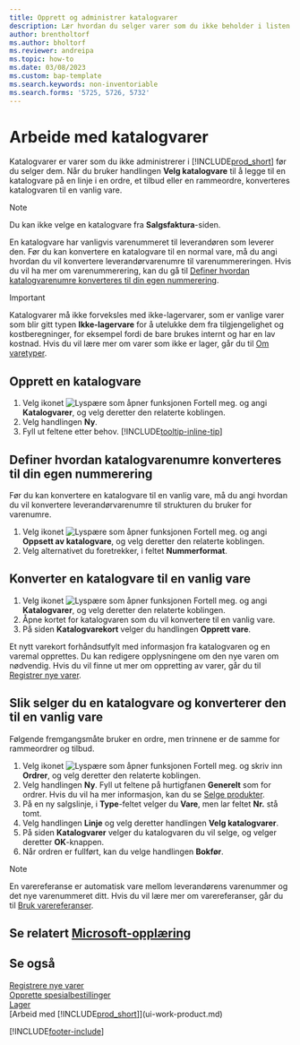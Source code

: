 ```yaml
---
title: Opprett og administrer katalogvarer
description: Lær hvordan du selger varer som du ikke beholder i listen over varer.
author: brentholtorf
ms.author: bholtorf
ms.reviewer: andreipa
ms.topic: how-to
ms.date: 03/08/2023
ms.custom: bap-template
ms.search.keywords: non-inventoriable
ms.search.forms: '5725, 5726, 5732'
---
```


# <a name="work-with-catalog-items" />Arbeide med katalogvarer

Katalogvarer er varer som du ikke administrerer i [!INCLUDE[prod_short](includes/prod_short.md)] før du selger dem. Når du bruker handlingen **Velg katalogvare** til å legge til en katalogvare på en linje i en ordre, et tilbud eller en rammeordre, konverteres katalogvaren til en vanlig vare.

> [!NOTE]  
> Du kan ikke velge en katalogvare fra **Salgsfaktura**-siden.

En katalogvare har vanligvis varenummeret til leverandøren som leverer den. Før du kan konvertere en katalogvare til en normal vare, må du angi hvordan du vil konvertere leverandørvarenumre til varenummereringen. Hvis du vil ha mer om varenummerering, kan du gå til [Definer hvordan katalogvarenumre konverteres til din egen nummerering](#specify-how-catalog-item-numbers-are-converted-to-your-own-numbering).  

> [!IMPORTANT]
> Katalogvarer må ikke forveksles med ikke-lagervarer, som er vanlige varer som blir gitt typen **Ikke-lagervare** for å utelukke dem fra tilgjengelighet og kostberegninger, for eksempel fordi de bare brukes internt og har en lav kostnad. Hvis du vil lære mer om varer som ikke er lager, går du til [Om varetyper](inventory-about-item-types.md).

## <a name="create-a-catalog-item" />Opprett en katalogvare

1. Velg ikonet ![Lyspære som åpner funksjonen Fortell meg.](media/ui-search/search_small.png "Fortell hva du vil gjøre") og angi **Katalogvarer**, og velg deretter den relaterte koblingen.
2. Velg handlingen **Ny**.
3. Fyll ut feltene etter behov. [!INCLUDE[tooltip-inline-tip](includes/tooltip-inline-tip_md.md)]

## <a name="specify-how-catalog-item-numbers-are-converted-to-your-own-numbering" />Definer hvordan katalogvarenumre konverteres til din egen nummerering

Før du kan konvertere en katalogvare til en vanlig vare, må du angi hvordan du vil konvertere leverandørvarenumre til strukturen du bruker for varenumre.

1. Velg ikonet ![Lyspære som åpner funksjonen Fortell meg.](media/ui-search/search_small.png "Fortell hva du vil gjøre") og angi **Oppsett av katalogvare**, og velg deretter den relaterte koblingen.
2. Velg alternativet du foretrekker, i feltet **Nummerformat**.

## <a name="convert-a-catalog-item-to-a-normal-item" />Konverter en katalogvare til en vanlig vare

1. Velg ikonet ![Lyspære som åpner funksjonen Fortell meg.](media/ui-search/search_small.png "Fortell hva du vil gjøre") og angi **Katalogvarer**, og velg deretter den relaterte koblingen.
2. Åpne kortet for katalogvaren som du vil konvertere til en vanlig vare.
3. På siden **Katalogvarekort** velger du handlingen **Opprett vare**.

Et nytt varekort forhåndsutfylt med informasjon fra katalogvaren og en varemal opprettes. Du kan redigere opplysningene om den nye varen om nødvendig. Hvis du vil finne ut mer om oppretting av varer, går du til [Registrer nye varer](inventory-how-register-new-items.md).

## <a name="to-sell-a-catalog-item-and-convert-it-to-a-normal-item" />Slik selger du en katalogvare og konverterer den til en vanlig vare

Følgende fremgangsmåte bruker en ordre, men trinnene er de samme for rammeordrer og tilbud.

1. Velg ikonet ![Lyspære som åpner funksjonen Fortell meg.](media/ui-search/search_small.png "Fortell hva du vil gjøre") og skriv inn **Ordrer**, og velg deretter den relaterte koblingen.
2. Velg handlingen **Ny**. Fyll ut feltene på hurtigfanen **Generelt** som for ordrer. Hvis du vil ha mer informasjon, kan du se [Selge produkter](sales-how-sell-products.md).
3. På en ny salgslinje, i **Type**-feltet velger du **Vare**, men lar feltet **Nr.** stå tomt.
4. Velg handlingen **Linje** og velg deretter handlingen **Velg katalogvarer**.
5. På siden **Katalogvarer** velger du katalogvaren du vil selge, og velger deretter **OK**-knappen.
6. Når ordren er fullført, kan du velge handlingen **Bokfør**.

> [!NOTE]  
> En varereferanse er automatisk vare mellom leverandørens varenummer og det nye varenummeret ditt. Hvis du vil lære mer om varereferanser, går du til [Bruk varereferanser](inventory-how-use-item-cross-refs.md).

## <a name="see-related-microsoft-trainingtrainingmodulescreate-sales-documents-dynamics-365-business-central" />Se relatert [Microsoft-opplæring](/training/modules/create-sales-documents-dynamics-365-business-central/)

## <a name="see-also" />Se også

[Registrere nye varer](inventory-how-register-new-items.md)  
[Opprette spesialbestillinger](sales-how-to-create-special-orders.md)  
[Lager](inventory-manage-inventory.md)  
[Arbeid med [!INCLUDE[prod_short](includes/prod_short.md)]](ui-work-product.md)


[!INCLUDE[footer-include](includes/footer-banner.md)]

